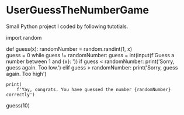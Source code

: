 # UserGuessTheNumberGame
Small Python project I coded by following tutotials.



import random


def guess(x):
    randomNumber = random.randint(1, x)    
    guess = 0
    while guess != randomNumber:
        guess = int(input(f'Guess a number between 1 and {x}: '))
        if guess < randomNumber:
            print('Sorry, guess again. Too low.')
        elif guess > randomNumber:
            print('Sorry, guess again. Too high')

    print(
        f'Yay, congrats. You have guessed the number {randomNumber} correctly')


guess(10)
